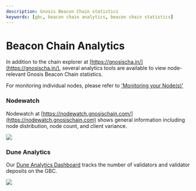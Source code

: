 ```yaml
---
description: Gnosis Beacon Chain statistics
keywords: [gbc, beacon chain analytics, beacon chain statistics]
---
```


# Beacon Chain Analytics

In addition to the chain explorer at [https://gnosischa.in/](https://gnosischa.in/), several analytics tools are available to view node-relevant Gnosis Beacon Chain statistics.

For monitoring individual nodes, please refer to ['Monitoring your Node(s)'](../../node/management/monitoring-node.md)

### Nodewatch

Nodewatch at [https://nodewatch.gnosischain.com/](https://nodewatch.gnosischain.com) shows general information including node distribution, node count, and client variance.

![](/img/node/node1.png)

### Dune Analytics

Our [Dune Analytics Dashboard](<https://dune.xyz/maxaleks/Gnosis-Beacon-Chain-(Deposits)>) tracks the number of validators and validator deposits on the GBC.

![](/img/node/dune-1.png)
